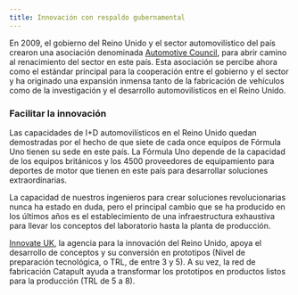 ```yaml
---
title: Innovación con respaldo gubernamental
---
```


En 2009, el gobierno del Reino Unido y el sector automovilístico del país crearon una asociación denominada [Automotive Council](http://www.automotivecouncil.co.uk/), para abrir camino al renacimiento del sector en este país. Esta asociación se percibe ahora como el estándar principal para la cooperación entre el gobierno y el sector y ha originado una expansión inmensa tanto de la fabricación de vehículos como de la investigación y el desarrollo automovilísticos en el Reino Unido.

### Facilitar la innovación

Las capacidades de I+D automovilísticos en el Reino Unido quedan demostradas por el hecho de que siete de cada once equipos de Fórmula Uno tienen su sede en este país. La Fórmula Uno depende de la capacidad de los equipos británicos y los 4500 proveedores de equipamiento para deportes de motor que tienen en este país para desarrollar soluciones extraordinarias.

La capacidad de nuestros ingenieros para crear soluciones revolucionarias nunca ha estado en duda, pero el principal cambio que se ha producido en los últimos años es el establecimiento de una infraestructura exhaustiva para llevar los conceptos del laboratorio hasta la planta de producción.

[Innovate UK](https://www.gov.uk/government/organisations/innovate-uk), la agencia para la innovación del Reino Unido, apoya el desarrollo de conceptos y su conversión en prototipos (Nivel de preparación tecnológica, o TRL, de entre 3 y 5). A su vez, la red de fabricación Catapult ayuda a transformar los prototipos en productos listos para la producción (TRL de 5 a 8).
